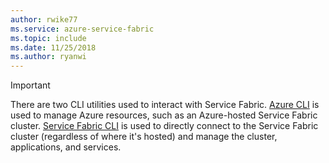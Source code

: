 ```yaml
---
author: rwike77
ms.service: azure-service-fabric
ms.topic: include
ms.date: 11/25/2018
ms.author: ryanwi
---
```

> [!IMPORTANT]
> There are two CLI utilities used to interact with Service Fabric. [Azure CLI](/cli/azure/get-started-with-azure-cli) is used to manage Azure resources, such as an Azure-hosted Service Fabric cluster. [Service Fabric CLI](../service-fabric-cli.md) is used to directly connect to the Service Fabric cluster (regardless of where it's hosted) and manage the cluster, applications, and services.